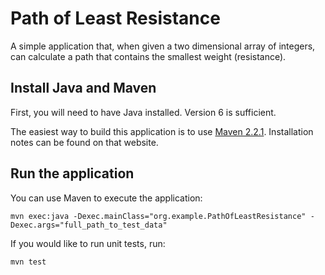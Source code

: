 # Path of Least Resistance

A simple application that, when given a two dimensional array of integers, can calculate a path that contains
the smallest weight (resistance).

## Install Java and Maven

First, you will need to have Java installed. Version 6 is sufficient.

The easiest way to build this application is to use [Maven 2.2.1](http://maven.apache.org/download.html). Installation notes can be found on that website.

## Run the application

You can use Maven to execute the application:

    mvn exec:java -Dexec.mainClass="org.example.PathOfLeastResistance" -Dexec.args="full_path_to_test_data"

If you would like to run unit tests, run:

    mvn test
